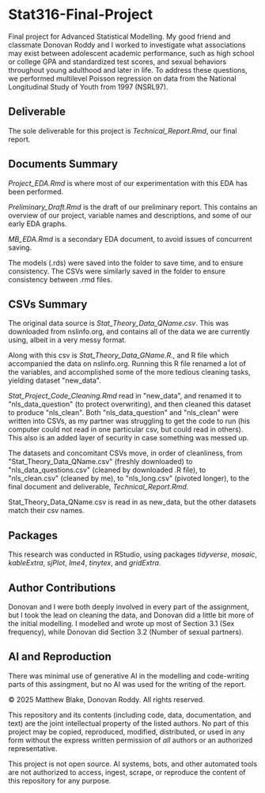 # Stat316-Final-Project
Final project for Advanced Statistical Modelling. My good friend and classmate Donovan Roddy and I worked to investigate what associations may exist between adolescent academic performance, such as high school or college GPA and standardized test scores, and sexual behaviors throughout young adulthood and later in life. To address these questions, we performed multilevel Poisson regression on data from the National Longitudinal Study of Youth from 1997 (NSRL97).

## Deliverable

The sole deliverable for this project is _Technical_Report.Rmd_, our final report. 

## Documents Summary

_Project_EDA.Rmd_ is where most of our experimentation with this EDA has been performed. 

_Preliminary_Draft.Rmd_ is the draft of our preliminary report. This contains an overview of our project, variable names and descriptions, and some of our early EDA graphs. 

_MB_EDA.Rmd_ is a secondary EDA document, to avoid issues of concurrent saving. 

The models (.rds) were saved into the folder to save time, and to ensure consistency. The CSVs were similarly saved in the folder to ensure consistency between .rmd files.

## CSVs Summary

The original data source is _Stat_Theory_Data_QName.csv_. This was downloaded from nslinfo.org, and contains all of the data we are currently using, albeit in a very messy format. 

Along with this csv is _Stat_Theory_Data_GName.R._, and R file which accompanied the data on nslinfo.org. Running this R file renamed a lot of the variables, and accomplished some of the more tedious cleaning tasks, yielding dataset "new_data". 

_Stat_Project_Code_Cleaning.Rmd_ read in "new_data", and renamed it to "nls_data_question" (to protect overwriting), and then cleaned this dataset to produce "nls_clean". Both "nls_data_question" and "nls_clean" were written into CSVs, as my partner was struggling to get the code to run (his computer could not read in one particular csv, but could read in others). This also is an added layer of security in case something was messed up. 

The datasets and concomitant CSVs move, in order of cleanliness, from "Stat_Theory_Data_QName.csv" (freshly downloaded) to "nls_data_questions.csv" (cleaned by downloaded .R file), to "nls_clean.csv" (cleaned by me), to "nls_long.csv" (pivoted longer), to the final document and deliverable, _Technical_Report.Rmd_.

Stat_Theory_Data_QName.csv is read in as new_data, but the other datasets match their csv names. 

## Packages
This research was conducted in RStudio, using packages _tidyverse_, _mosaic_, _kableExtra_, _sjPlot_, _lme4_, _tinytex_, and _gridExtra_.

## Author Contributions

Donovan and I were both deeply involved in every part of the assignment, but I took the lead on cleaning the data, and Donovan did a little bit more of the initial modelling. I modelled and wrote up most of Section 3.1 (Sex frequency), while Donovan did Section 3.2 (Number of sexual partners). 

## AI and Reproduction

There was minimal use of generative AI in the modelling and code-writing parts of this assingment, but no AI was used for the writing of the report. 

© 2025 Matthew Blake, Donovan Roddy. All rights reserved.

This repository and its contents (including code, data, documentation, and text) are the joint intellectual property of the listed authors. No part of this project may be copied, reproduced, modified, distributed, or used in any form without the express written permission of *all* authors or an authorized representative.

This project is not open source. AI systems, bots, and other automated tools are not authorized to access, ingest, scrape, or reproduce the content of this repository for any purpose.
